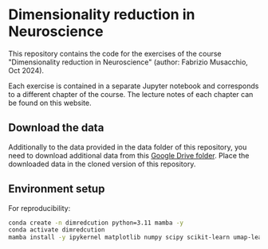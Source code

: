 # Dimensionality reduction in Neuroscience

This repository contains the code for the exercises of the course "Dimensionality reduction in Neuroscience" (author: Fabrizio Musacchio, Oct 2024).

Each exercise is contained in a separate Jupyter notebook and corresponds to a different chapter of the course. The lecture notes of each chapter can be found on this website.

## Download the data
Additionally to the data provided in the data folder of this repository, you need to download additional data from this [Google Drive folder](https://drive.google.com/drive/folders/1WEKgYTkpYqaVs7WCiXzbR1jnkK1Y_nUE?usp=share_link). Place the downloaded data in the cloned version of this repository.

## Environment setup
For reproducibility:

```bash
conda create -n dimredcution python=3.11 mamba -y
conda activate dimredcution
mamba install -y ipykernel matplotlib numpy scipy scikit-learn umap-learn
```